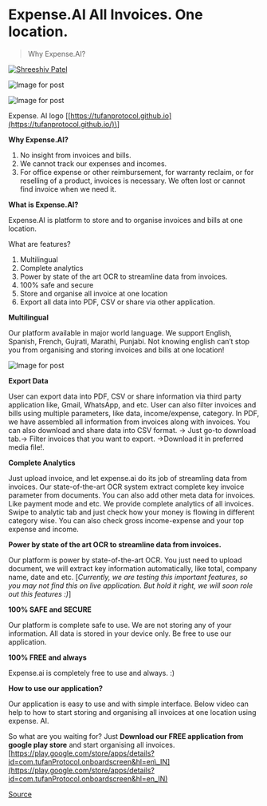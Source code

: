 # Expense.AI All Invoices. One location.

> Why Expense.AI?

[![Shreeshiv Patel](https://miro.medium.com/fit/c/56/56/1*RC57DE8oDQ40CsKg0PCjpg.jpeg)](chrome-extension://cjedbglnccaioiolemnfhjncicchinao/?source=post_page-----60f5d26649eb--------------------------------)

![Image for post](https://miro.medium.com/max/60/1*vEf4bvx0vAEU6iBaOvsXiQ.png?q=20)

![Image for post](https://miro.medium.com/max/1436/1*vEf4bvx0vAEU6iBaOvsXiQ.png)

Expense. AI logo \[[https://tufanprotocol.github.io](https://tufanprotocol.github.io/)\]

**Why Expense.AI?**

1.  No insight from invoices and bills.
2.  We cannot track our expenses and incomes.
3.  For office expense or other reimbursement, for warranty reclaim, or for reselling of a product, invoices is necessary. We often lost or cannot find invoice when we need it.

**What is Expense.AI?**

Expense.AI is platform to store and to organise invoices and bills at one location.

What are features?

1.  Multilingual
2.  Complete analytics
3.  Power by state of the art OCR to streamline data from invoices.
4.  100% safe and secure
5.  Store and organise all invoice at one location
6.  Export all data into PDF, CSV or share via other application.

**Multilingual**

Our platform available in major world language. We support English, Spanish, French, Gujrati, Marathi, Punjabi. Not knowing english can’t stop you from organising and storing invoices and bills at one location!

![Image for post](https://miro.medium.com/max/2144/1*vpClWqQQ8QFMvfqKzMpEQQ.jpeg)

**Export Data**

User can export data into PDF, CSV or share information via third party application like, Gmail, WhatsApp, and etc. User can also filter invoices and bills using multiple parameters, like data, income/expense, category. In PDF, we have assembled all information from invoices along with invoices. You can also download and share data into CSV format. -> Just go-to download tab.-> Filter invoices that you want to export. ->Download it in preferred media file!.

**Complete Analytics**

Just upload invoice, and let expense.ai do its job of streamling data from invoices. Our state-of-the-art OCR system extract complete key invoice parameter from documents. You can also add other meta data for invoices. Like payment mode and etc. We provide complete analytics of all invoices. Swipe to analytic tab and just check how your money is flowing in different category wise. You can also check gross income-expense and your top expense and income.

**Power by state of the art OCR to streamline data from invoices.**

Our platform is power by state-of-the-art OCR. You just need to upload document, we will extract key information automatically, like total, company name, date and etc. \[_Currently, we are testing this important features, so you may not find this on live application. But hold it right, we will soon role out this features :)_\]

**100% SAFE and SECURE**

Our platform is complete safe to use. We are not storing any of your information. All data is stored in your device only. Be free to use our application.

**100% FREE and always**

Expense.ai is completely free to use and always. :)

**How to use our application?**

Our application is easy to use and with simple interface. Below video can help to how to start storing and organising all invoices at one location using expense. AI.

So what are you waiting for? Just **Download our FREE application from google play store** and start organising all invoices. [https://play.google.com/store/apps/details?id=com.tufanProtocol.onboardscreen&hl=en\_IN](https://play.google.com/store/apps/details?id=com.tufanProtocol.onboardscreen&hl=en_IN)


[Source](https://shreeshivpatel.medium.com/expense-ai-all-invoices-one-location-60f5d26649eb)